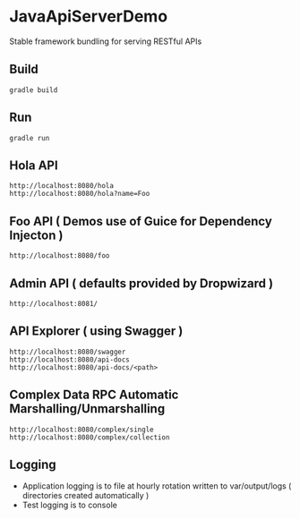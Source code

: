 # JavaApiServerDemo
Stable framework bundling for serving RESTful APIs

## Build
```
gradle build
```

## Run
```
gradle run
```

## Hola API
```
http://localhost:8080/hola
http://localhost:8080/hola?name=Foo
```

## Foo API ( Demos use of Guice for Dependency Injecton )
```
http://localhost:8080/foo
```

## Admin API ( defaults provided by Dropwizard )
```
http://localhost:8081/
```

## API Explorer ( using Swagger )
```
http://localhost:8080/swagger
http://localhost:8080/api-docs
http://localhost:8080/api-docs/<path>
```

## Complex Data RPC Automatic Marshalling/Unmarshalling
```
http://localhost:8080/complex/single
http://localhost:8080/complex/collection
```
## Logging
* Application logging is to file at hourly rotation written to var/output/logs ( directories created automatically )
* Test logging is to console
